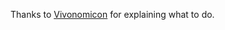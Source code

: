 Thanks to
[Vivonomicon](https://vivonomicon.com/2018/04/02/bare-metal-stm32-programming-part-1-hello-arm/)
for explaining what to do.
